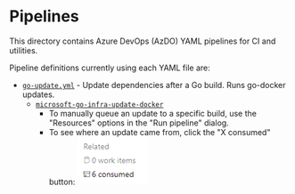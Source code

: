 # Pipelines

This directory contains Azure DevOps (AzDO) YAML pipelines for CI and utilities.

Pipeline definitions currently using each YAML file are:

* [`go-update.yml`](go-update.yml) - Update dependencies after a Go build. Runs
  go-docker updates.
  * [`microsoft-go-infra-update-docker`](https://dev.azure.com/dnceng/internal/_build?definitionId=1040&_a=summary)
    * To manually queue an update to a specific build, use the "Resources"
      options in the "Run pipeline" dialog.
    * To see where an update came from, click the "X consumed" button:
      ![](img/consumed-artifacts.png)
